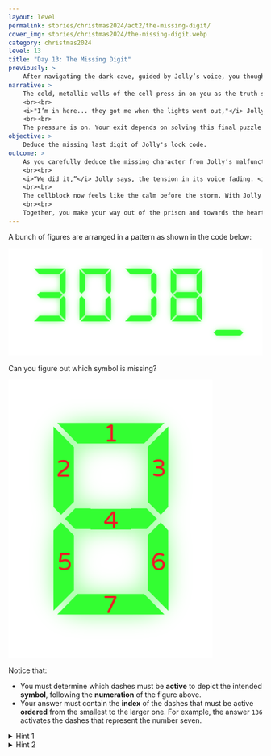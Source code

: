 ```yaml
---
layout: level
permalink: stories/christmas2024/act2/the-missing-digit/
cover_img: stories/christmas2024/the-missing-digit.webp
category: christmas2024
level: 13
title: "Day 13: The Missing Digit"
previously: >
    After navigating the dark cave, guided by Jolly’s voice, you thought you had successfully made your way through the underground maze. However, just as you reached what seemed like the exit, a sudden shift in the atmosphere revealed the truth: the voice guiding you wasn’t Jolly at all. In the darkness, you had been tricked by a sinister illusion, and the real Jolly had been captured when the lights went out. Now, you find yourself trapped, with the real Jolly locked up somewhere nearby, and your mission to reach the Crystal of Joy hangs in the balance.
narrative: >
    The cold, metallic walls of the cell press in on you as the truth sinks in. You were fooled, led into this trap by the malevolent force. The real Jolly, the one you’ve been relying on, is nearby but trapped as well. You can hear Jolly’s voice faintly from the cell next to yours, its usual calm demeanor now tinged with urgency.
    <br><br>
    <i>"I’m in here... they got me when the lights went out,"</i> Jolly says. <i>"But I think I’ve found a way to hack into the security system. There’s a digital lock on my cell, and I managed to pull up the code... mostly. There’s a problem with the last digit, it’s flickering, malfunctioning. I can’t get a clear read. The first four digits are fine, but without the last one, the code won’t work. You’ll have to figure it out."</i>
    <br><br>
    The pressure is on. Your exit depends on solving this final puzzle and freeing Jolly. With the final piece in place, you’ll both be able to continue your quest to recover the <b>Crystal of Joy</b> — but only if you can think quickly and trust your instincts.
objective: >
    Deduce the missing last digit of Jolly's lock code.
outcome: >
    As you carefully deduce the missing character from Jolly’s malfunctioning display, the final piece of the puzzle clicks into place. You input the full code into your lock, and with a soft beep, the door to Jolly’s cell slides open. A brief moment of relief washes over you as Jolly steps out, its mechanical eyes flickering in acknowledgment of your success.
    <br><br>
    <i>“We did it,”</i> Jolly says, the tension in its voice fading. <i>“But this isn’t over yet. The Crystal of Joy is still deep within the palace. We need to move quickly—whatever tricked us before is still out there, watching.”</i>
    <br><br>
    The cellblock now feels like the calm before the storm. With Jolly by your side once more, you both know the final challenge awaits. The Crystal of Joy lies ahead, heavily guarded by the malevolent force that has cast a dark shadow over the carnival and the Christmas Realm.
    <br><br>
    Together, you make your way out of the prison and towards the heart of the palace, where the final showdown awaits.
---
```


A bunch of figures are arranged in a pattern as shown in the code below:

<div><img class="challenge-img" src="/assets/img/stories/christmas2024/locker-code-incomplete.png"></div>

Can you figure out which symbol is missing?

<div><img class="challenge-img" src="/assets/img/stories/christmas2024/symbol-example.png"></div>

Notice that:
- You must determine which dashes must be **active** to depict the intended **symbol**, following the **numeration** of the figure above.
- Your answer must contain the **index** of the dashes that must be active **ordered** from the smallest to the larger one. For example, the answer `136` activates the dashes that represent the number seven.

<details>
 <summary>Hint 1</summary>
 This sequence of symbols must form a pattern...
</details>

<details>
 <summary>Hint 2</summary>
 This symbols look so familiar. Maybe they are flipped?
</details>
